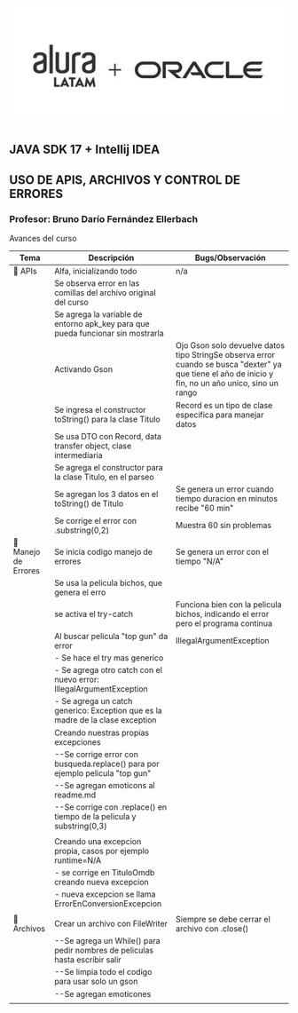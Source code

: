 # ![aluraoracle.jpg](assets/aluraoracle.jpg)

## JAVA SDK 17 + Intellij IDEA
## USO DE APIS, ARCHIVOS Y CONTROL DE ERRORES
### Profesor: Bruno Darío Fernández Ellerbach

Avances del curso


| Tema                  | Descripción                                                                     | Bugs/Observación                                                                                                                                      |
|-----------------------|---------------------------------------------------------------------------------|-------------------------------------------------------------------------------------------------------------------------------------------------------|
| 🚀️ APIs              | Alfa, inicializando todo                                                        | n/a                                                                                                                                                   |
|                       | Se observa error en las comillas del archivo original del curso                 |                                                                                                                                                       |
|                       | Se agrega la variable de entorno apk_key para que pueda funcionar sin mostrarla |                                                                                                                                                       |
|                       | Activando Gson                                                                  | Ojo Gson solo devuelve datos tipo StringSe observa error cuando se busca "dexter" ya que tiene el año de inicio y fin, no un año unico, sino un rango |
|                       | Se ingresa el constructor toString() para la clase Titulo                       | Record es un tipo de clase especifica para manejar datos                                                                                              |
|                       | Se usa DTO con Record, data transfer object, clase intermediaria                |                                                                                                                                                       |
|                       | Se agrega el constructor para la clase Titulo, en el parseo                     |                                                                                                                                                       |
|                       | Se agregan los 3 datos en el toString() de Titulo                               | Se genera un error cuando tiempo duracion en minutos recibe "60 min"                                                                                  |
|                       | Se corrige el error con .substring(0,2)                                         | Muestra 60 sin problemas                                                                                                                              |
| 👀️ Manejo de Errores | Se inicia codigo manejo de errores                                              | Se genera un error con el tiempo "N/A"                                                                                                                |
|                       | Se usa la pelicula bichos, que genera el erro                                   |                                                                                                                                                       |
|                       | se activa el try-catch                                                          | Funciona bien con la pelicula bichos, indicando el error pero el programa continua                                                                    |
|                       | Al buscar pelicula "top gun" da error                                           | IllegalArgumentException                                                                                                                              |
|                       | - Se hace el try mas generico                                                   |                                                                                                                                                       |
|                       | - Se agrega otro catch con el nuevo error: IllegalArgumentException             |                                                                                                                                                       |
|                       | - Se agrega un catch generico: Exception que es la madre de la clase exception  |                                                                                                                                                       |
|                       | Creando nuestras propias excepciones                                            |                                                                                                                                                       |
|                       | --Se corrige error con busqueda.replace() para por ejemplo pelicula "top gun"   |                                                                                                                                                       |
|                       | --Se agregan emoticons al readme.md                                             |                                                                                                                                                       |
|                       | --Se corrige con .replace() en tiempo de la pelicula y substring(0,3)           |                                                                                                                                                       |
|                       |                                                                                 |                                                                                                                                                       |
|                       | Creando una excepcion propia, casos por ejemplo runtime=N/A                     |                                                                                                                                                       |
|                       | - se corrige en TituloOmdb creando nueva excepcion                              |                                                                                                                                                       |
|                       | - nueva excepcion se llama ErrorEnConversionExcepcion                           |                                                                                                                                                       |
|                       |                                                                                 |                                                                                                                                                       |
| 📝 Archivos           | Crear un archivo con FileWriter                                                 | Siempre se debe cerrar el archivo con .close()                                                                                                        |
|                       | --Se agrega un While() para pedir nombres de peliculas hasta escribir salir     |                                                                                                                                                       |
|                       | --Se limpia todo el codigo para usar solo un gson                               |                                                                                                                                                       |
|                       | --Se agregan emoticones                                                         |                                                                                                                                                       |
|                       |                                                                                 |                                                                                                                                                       |
